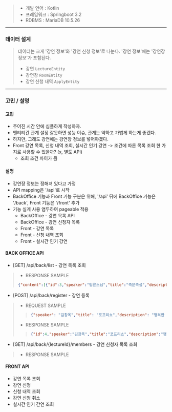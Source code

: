 >* 개발 언어 : Kotlin
>* 프레임워크 : Springboot 3.2
>* RDBMS : MariaDB 10.5.26
***

### 데이터 설계
> 데이터는 크게 '강연 정보'와 '강연 신청 정보'로 나눈다.
> '강연 정보'에는 '강연장 정보'가 포함된다.
>* 강연 ``` LectureEntity ```
>* 강연장 ``` RoomEntity ```
>* 강연 신청 내역 ``` ApplyEntity ```
***

### 고민 / 설명
#### 고민
* 주어진 시간 안에 심플하게 작성하자.
* 엔티티간 관계 설정 잘못하면 성능 이슈, 관계는 약하고 가볍게 하는게 좋겠다.
* 하지만, 그래도 강연에는 강연장 정보를 넣어야겠다.
* Front 강연 목록, 신청 내역 조회, 실시간 인기 강연 -> 조건에 따른 목록 조회 한 가지로 사용할 수 있을까? (x, 별도 API)
  * 조회 조건 차이가 큼

#### 설명
* 강연장 정보는 정해져 있다고 가정
* API mapping은 '/api'로 시작
* BackOffice 기능과 Front 기능 구분은 위해, '/api' 뒤에 BackOffice 기능은 '/back', Front 기능은 '/front' 추가
* 기능 실게 사용 염두하여 pageable 적용
  * BackOffice - 강연 목록 API
  * BackOffice - 강연 신청자 목록
  * Front - 강연 목록
  * Front - 신청 내역 조회
  * Front - 실시간 인기 강연

#### BACK OFFICE API
* [GET] /api/back/list - 강연 목록 조회
>* RESPONSE SAMPLE
> ```json
> {"content":[{"id":3,"speaker":"법륜스님","title":"즉문즉설","description":"생각보다 간단한 행복해지는 방법","startTime":"2024-09-29T13:00:00","endTime":"2024-09-29T15:00:00","createTime":"2024-09-29T10:51:34.569524","updateTime":null,"roomId":3},{"id":2,"speaker":"김미경","title":"인생명언","description":"오늘 하루 괜찮았나요","startTime":"2024-09-29T13:00:00","endTime":"2024-09-29T15:00:00","createTime":"2024-09-29T10:51:16.150628","updateTime":null,"roomId":2}],"pageable":{"pageNumber":0,"pageSize":2,"sort":{"empty":false,"sorted":true,"unsorted":false},"offset":0,"paged":true,"unpaged":false},"last":false,"totalElements":3,"totalPages":2,"size":2,"number":0,"sort":{"empty":false,"sorted":true,"unsorted":false},"first":true,"numberOfElements":2,"empty":false}

* [POST] /api/back/register - 강연 등록
>* REQUEST SAMPLE
>> ```json
>> {"speaker": "김창옥","title": "포프리쇼","description": "행복한 순간을 기억해주세요","startTime": "2024-09-29 13:00:00","endTime": "2024-09-29 15:00:00",}
>* RESPONSE SAMPLE
>> ```json
>> {"id":4,"speaker":"김창옥","title":"포프리쇼","description":"행복한 순간을 기억해주세요","startTime":"2024-09-29T13:00:00","endTime":"2024-09-29T15:00:00","createTime":"2024-09-29T11:59:17.7705606","updateTime":null,"roomId":1}

* [GET] /api/back/{lectureId}/members - 강연 신청자 목록 조회
>* RESPONSE SAMPLE

#### FRONT API
* 강연 목록 조회
* 강연 신청
* 신청 내역 조회
* 강연 신청 취소
* 실시간 인기 간연 조회
